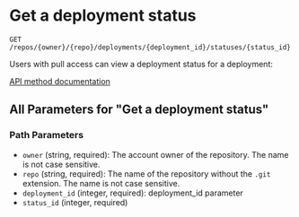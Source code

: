 # Get a deployment status

`GET /repos/{owner}/{repo}/deployments/{deployment_id}/statuses/{status_id}`

Users with pull access can view a deployment status for a deployment:

[API method documentation](https://docs.github.com/rest/deployments/statuses#get-a-deployment-status)

## All Parameters for "Get a deployment status"

### Path Parameters

- `owner` (string, required): The account owner of the repository. The name is not case sensitive.
- `repo` (string, required): The name of the repository without the `.git` extension. The name is not case sensitive.
- `deployment_id` (integer, required): deployment_id parameter
- `status_id` (integer, required)